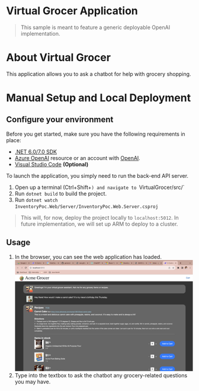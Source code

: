 # Virtual Grocer Application

> This sample is meant to feature a generic deployable OpenAI implementation. 

# About Virtual Grocer

This application allows you to ask a chatbot for help with grocery shopping.

# Manual Setup and Local Deployment

## Configure your environment

Before you get started, make sure you have the following requirements in place:

- [.NET 6.0/7.0 SDK](https://dotnet.microsoft.com/en-us/download)
- [Azure OpenAI](https://aka.ms/oai/access) resource or an account with [OpenAI](https://platform.openai.com).
- [Visual Studio Code](https://code.visualstudio.com/Download) **(Optional)** 

To launch the application, you simply need to run the back-end API server.

1. Open up a terminal (Ctrl+Shift+`) and navigate to `VirtualGrocer/src/`
2. Run `dotnet build` to build the project.
3. Run `dotnet watch InventoryPoc.Web/Server/InventoryPoc.Web.Server.csproj`

> This will, for now, deploy the project locally to `localhost:5012`. In future implementation, we will set up ARM to deploy to a cluster.

## Usage

1. In the browser, you can see the web application has loaded.
![](https://github.com/GLB-EVIDEN-TCA/virtual-grocer/blob/main/src/Grocer.png)
2. Type into the textbox to ask the chatbot any grocery-related questions you may have.



